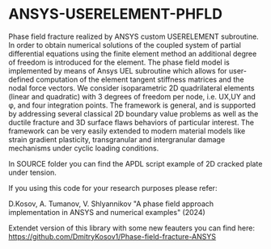 # ANSYS-USERELEMENT-PHFLD
Phase field fracture realized by ANSYS custom USERELEMENT subroutine. In order to obtain numerical solutions of the coupled system of partial differential equations using the finite element method an additional degree of freedom is introduced for the element. The phase field model is implemented by means of Ansys UEL subroutine which allows for user-defined computation of the element tangent stiffness matrices and the nodal force vectors. We consider isoparametric 2D quadrilateral elements (linear and quadratic) with 3 degrees of freedom per node, i.e. UX,UY and φ, and four integration points. The framework is general, and is supported by addressing several classical 2D boundary value problems as well as the ductile fracture and 3D surface flaws behaviors of particular interest. The framework can be very easily extended to modern material models like strain gradient plasticity, transgranular and intergranular damage mechanisms under cyclic loading conditions.  


In SOURCE folder you can find the APDL script example of 2D cracked plate under tension.  


If you using this code for your research purposes please refer:

D.Kosov, A. Tumanov, V. Shlyannikov "A phase field approach implementation in ANSYS and numerical examples" (2024)

Extendet version of this library with some new feauters you can find here: https://github.com/DmitryKosov1/Phase-field-fracture-ANSYS
